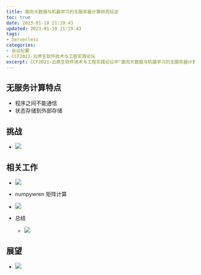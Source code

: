 ```yaml
---
title: 面向大数据与机器学习的无服务器计算研究综述
toc: true
date: 2023-01-10 21:29:43
updated: 2023-01-10 21:29:43
tags:
- Serverless
categories:
- 会议纪要
- CCF2021-云原生软件技术与工程实践论坛
excerpt: CCF2021-云原生软件技术与工程实践论坛中"面向大数据与机器学习的无服务器计算研究综述"，报告方为中科院软件所
---
```


## 无服务计算特点

  * 程序之间不能通信
  * 状态存储到外部存储
## 挑战

  * ![](image-20211225123438-khui8zn-20220417203105-y3ni1be.png)
## 相关工作

  * ![](image-20211225123742-qa42stj-20220417203105-x6ufcbq.png)
  * numpywren 矩阵计算
  * ![](image-20211225123847-fccuvtr-20220417203105-wu41lih.png)
  * 总结

    * ![](image-20211225124528-nzmglq8-20220417203105-8memwci.png)
## 展望

  * ![](image-20211225125543-759xxz8-20220417203105-3uy6kng.png)